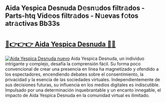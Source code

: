## Aida Yespica Desnuda D𝚎sn𝚞dos filtr𝚊dos - Parts-htq Vid𝚎os filtr𝚊dos - N𝚞evas f𝚘tos atr𝚊ctivas Bb33s

# <h2><a href="http://mbdhb2z.tromn.icu/?c=Aida+Yespica+Desnuda">🔗👉👉👉 Aida Yespica Desnuda 🔗🔗</a></h2>

[![Aida Yespica Desnuda nuevo](https://i.imgur.com/pEAQMta.gif)](http://mbdhb2z.tromn.icu/?c=Aida+Yespica+Desnuda)
Aida Yespica Desnuda, un individuo intrigante y complejo, desafía la comprensión fácil. Su forma poco convencional de crear una presencia en línea ha magnetizado y ofendido a los espectadores, encendiendo debates sobre el consentimiento, la privacidad y la esencia de las sociedades virtuales. Independientemente de sus decisiones futuras, su influencia en los medios digitales es indiscutible. Impulsado por una determinación inquebrantable y un encanto innegable, el impacto de Aida Yespica Desnuda en la comunidad virtual es ilimitado.
